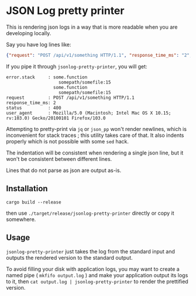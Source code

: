 # JSON Log pretty printer

This is rendering json logs in a way that is more readable when you are developing locally.

Say you have log lines like:
```json
{"request": "POST /api/v1/something HTTP/1.1", "response_time_ms": "2", "error.stack": "some.function\n\tsomepath/somefile:15\nsome.function\n\tsomepath/somefile:15", "status": "400", "user_agent": "Mozilla/5.0 (Macintosh; Intel Mac OS X 10.15; rv:103.0) Gecko/20100101 Firefox/103.0"}
```

If you pipe it through `jsonlog-pretty-printer`, you will get:

```
error.stack     : some.function
                  	somepath/somefile:15
                  some.function
                  	somepath/somefile:15
request         : POST /api/v1/something HTTP/1.1
response_time_ms: 2
status          : 400
user_agent      : Mozilla/5.0 (Macintosh; Intel Mac OS X 10.15; rv:103.0) Gecko/20100101 Firefox/103.0
```

Attempting to pretty-print via `jq` or `json_pp` won't render newlines, which is inconvenient for stack traces ; this utility takes care of that. It also indents properly which is not possible with some `sed` hack.

The indentation will be consistent when rendering a single json line, but it won't be consistent between different lines.   

Lines that do not parse as json are output as-is.

## Installation

```
cargo build --release
```

then use `./target/release/jsonlog-pretty-printer` directly or copy it somewhere.  

## Usage

`jsonlog-pretty-printer` just takes the log from the standard input and outputs the rendered version to the standard output.

To avoid filling your disk with application logs, you may want to create a named pipe ( `mkfifo output.log` ) and make your application output its logs to it, then `cat output.log | jsonlog-pretty-printer` to render the prettified version.  
